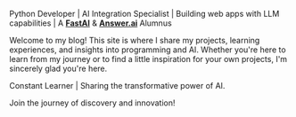 Python Developer | AI Integration Specialist | Building web apps with LLM capabilities | A [**FastAI**](https://www.fast.ai/) & [**Answer.ai**](https://www.answer.ai/) Alumnus

Welcome to my blog! This site is where I share my projects, learning experiences, and insights into programming and AI. 
Whether you're here to learn from my journey or to find a little inspiration for your own projects, I'm sincerely glad you're here.

Constant Learner | Sharing the transformative power of AI.

Join the journey of discovery and innovation!
